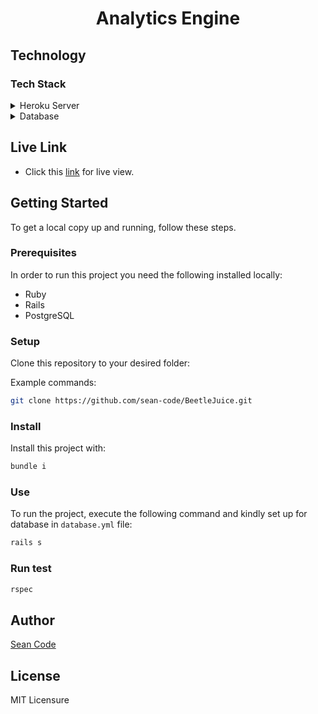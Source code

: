 <a name="readme-top"></a>

<div align="center">
  <h1><b>Analytics Engine</b></h1>
</div>


## Technology

</a>

### Tech Stack <a name="tech-stack"></a>

<details>
  <summary>Heroku Server</summary>
  <ul>
    <li><a href="https://rubyonrails.org/">Ruby on Rails</a></li>
  </ul>
</details>

<details>
<summary>Database</summary>
  <ul>
    <li><a href="https://www.postgresql.org/">PostgreSQL</a></li>
  </ul>
</details>



## Live Link 

- Click this [link](http://tinyurl.com/yv8f9spv) for live view.



## Getting Started

To get a local copy up and running, follow these steps.

### Prerequisites

In order to run this project you need the following installed locally:

- Ruby
- Rails
- PostgreSQL

### Setup

Clone this repository to your desired folder:

Example commands:

```sh
git clone https://github.com/sean-code/BeetleJuice.git
```

### Install

Install this project with:

```sh
bundle i
```

### Use

To run the project, execute the following command and kindly set up for database in `database.yml` file:

```sh
rails s
```

### Run test


```sh
rspec 
```


## Author

[Sean Code](https://github.com/sean-code)




## License 

MIT Licensure
